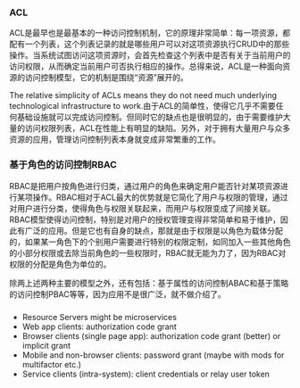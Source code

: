 ### ACL

ACL是最早也是最基本的一种访问控制机制，它的原理非常简单：每一项资源，都配有一个列表，这个列表记录的就是哪些用户可以对这项资源执行CRUD中的那些操作。当系统试图访问这项资源时，会首先检查这个列表中是否有关于当前用户的访问权限，从而确定当前用户可否执行相应的操作。总得来说，ACL是一种面向资源的访问控制模型，它的机制是围绕“资源”展开的。

The relative simplicity of ACLs means they do not need much underlying technological infrastructure to work.由于ACL的简单性，使得它几乎不需要任何基础设施就可以完成访问控制。但同时它的缺点也是很明显的，由于需要维护大量的访问权限列表，ACL在性能上有明显的缺陷。另外，对于拥有大量用户与众多资源的应用，管理访问控制列表本身就变成非常繁重的工作。

### 基于角色的访问控制RBAC

RBAC是把用户按角色进行归类，通过用户的角色来确定用户能否针对某项资源进行某项操作。RBAC相对于ACL最大的优势就是它简化了用户与权限的管理，通过对用户进行分类，使得角色与权限关联起来，而用户与权限变成了间接关联。RBAC模型使得访问控制，特别是对用户的授权管理变得非常简单和易于维护，因此有广泛的应用。但是它也有自身的缺点，那就是由于权限是以角色为载体分配的，如果某一角色下的个别用户需要进行特别的权限定制，如同加入一些其他角色的小部分权限或去除当前角色的一些权限时，RBAC就无能为力了，因为RBAC对权限的分配是角色为单位的。

除两上述两种主要的模型之外，还有包括：基于属性的访问控制ABAC和基于策略的访问控制PBAC等等，因为应用不是很广泛，就不做介绍了。


###

* Resource Servers might be microservices
* Web app clients: authorization code grant
* Browser clients (single page app): authorization code grant (better) or implicit grant
* Mobile and non-browser clients: password grant (maybe with mods for multifactor etc.)
* Service clients (intra-system): client credentials or relay user token

